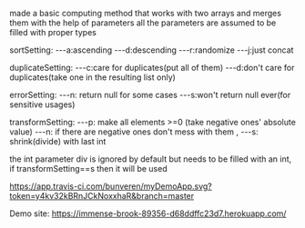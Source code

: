 made a basic computing method that works with two arrays and merges them with the help of parameters
all the parameters are assumed to be filled with proper types

sortSetting:
---a:ascending
---d:descending
---r:randomize
---j:just concat

duplicateSetting:
---c:care for duplicates(put all of them)
---d:don't care for duplicates(take one in the resulting list only)

errorSetting:
---n: return null for some cases
---s:won't return null ever(for sensitive usages)

transformSetting:
---p: make all elements >=0 (take negative ones' absolute value)
---n: if there are negative ones don't mess with them ,
---s: shrink(divide) with last int

the int parameter div is ignored by default but needs to be filled with an int,
if transformSetting==s then it will be used

https://app.travis-ci.com/bunveren/myDemoApp.svg?token=y4kv32kBRnJCkNoxxhaR&branch=master

Demo site: https://immense-brook-89356-d68ddffc23d7.herokuapp.com/